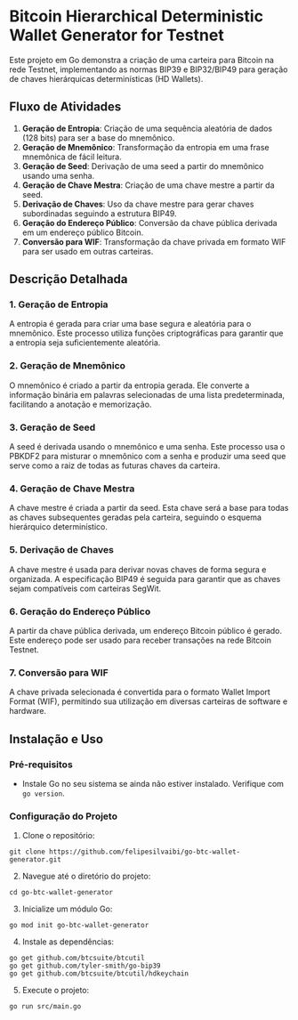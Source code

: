 # Bitcoin Hierarchical Deterministic Wallet Generator for Testnet

Este projeto em Go demonstra a criação de uma carteira para Bitcoin na rede Testnet, implementando as normas BIP39 e BIP32/BIP49 para geração de chaves hierárquicas determinísticas (HD Wallets).

## Fluxo de Atividades

1. **Geração de Entropia**: Criação de uma sequência aleatória de dados (128 bits) para ser a base do mnemônico.
2. **Geração de Mnemônico**: Transformação da entropia em uma frase mnemônica de fácil leitura.
3. **Geração de Seed**: Derivação de uma seed a partir do mnemônico usando uma senha.
4. **Geração de Chave Mestra**: Criação de uma chave mestre a partir da seed.
5. **Derivação de Chaves**: Uso da chave mestre para gerar chaves subordinadas seguindo a estrutura BIP49.
6. **Geração do Endereço Público**: Conversão da chave pública derivada em um endereço público Bitcoin.
7. **Conversão para WIF**: Transformação da chave privada em formato WIF para ser usado em outras carteiras.

## Descrição Detalhada

### 1. Geração de Entropia
A entropia é gerada para criar uma base segura e aleatória para o mnemônico. Este processo utiliza funções criptográficas para garantir que a entropia seja suficientemente aleatória.

### 2. Geração de Mnemônico
O mnemônico é criado a partir da entropia gerada. Ele converte a informação binária em palavras selecionadas de uma lista predeterminada, facilitando a anotação e memorização.

### 3. Geração de Seed
A seed é derivada usando o mnemônico e uma senha. Este processo usa o PBKDF2 para misturar o mnemônico com a senha e produzir uma seed que serve como a raiz de todas as futuras chaves da carteira.

### 4. Geração de Chave Mestra
A chave mestre é criada a partir da seed. Esta chave será a base para todas as chaves subsequentes geradas pela carteira, seguindo o esquema hierárquico determinístico.

### 5. Derivação de Chaves
A chave mestre é usada para derivar novas chaves de forma segura e organizada. A especificação BIP49 é seguida para garantir que as chaves sejam compatíveis com carteiras SegWit.

### 6. Geração do Endereço Público
A partir da chave pública derivada, um endereço Bitcoin público é gerado. Este endereço pode ser usado para receber transações na rede Bitcoin Testnet.

### 7. Conversão para WIF
A chave privada selecionada é convertida para o formato Wallet Import Format (WIF), permitindo sua utilização em diversas carteiras de software e hardware.

## Instalação e Uso

### Pré-requisitos
- Instale Go no seu sistema se ainda não estiver instalado. Verifique com `go version`.

### Configuração do Projeto

1. Clone o repositório:
```
git clone https://github.com/felipesilvaibi/go-btc-wallet-generator.git
```

2. Navegue até o diretório do projeto:
```
cd go-btc-wallet-generator
```

3. Inicialize um módulo Go:
```
go mod init go-btc-wallet-generator
```

4. Instale as dependências:
```
go get github.com/btcsuite/btcutil
go get github.com/tyler-smith/go-bip39
go get github.com/btcsuite/btcutil/hdkeychain
```

5. Execute o projeto:
```
go run src/main.go
```
